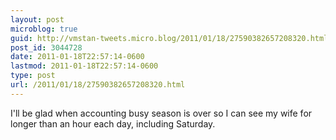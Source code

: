 ```yaml
---
layout: post
microblog: true
guid: http://vmstan-tweets.micro.blog/2011/01/18/27590382657208320.html
post_id: 3044728
date: 2011-01-18T22:57:14-0600
lastmod: 2011-01-18T22:57:14-0600
type: post
url: /2011/01/18/27590382657208320.html
---
```

I'll be glad when accounting busy season is over so I can see my wife for longer than an hour each day, including Saturday.
